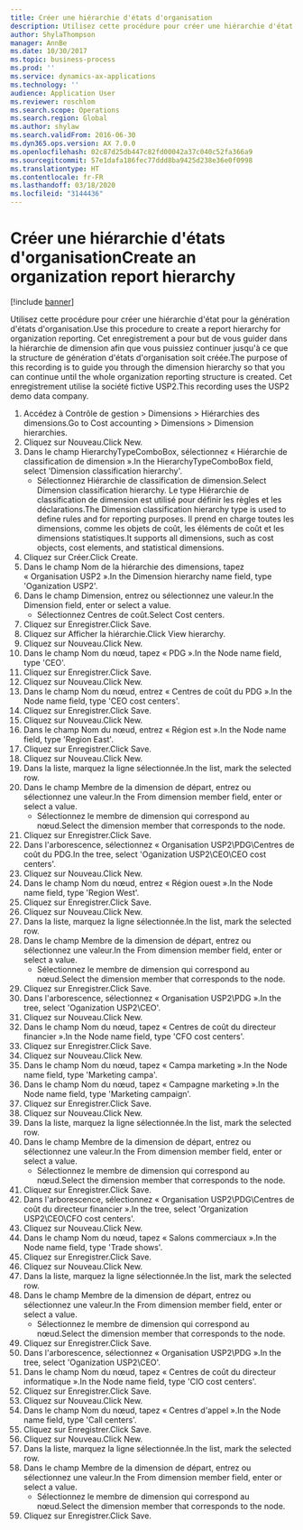 ```yaml
---
title: Créer une hiérarchie d'états d'organisation
description: Utilisez cette procédure pour créer une hiérarchie d'état pour la génération d'états d'organisation.
author: ShylaThompson
manager: AnnBe
ms.date: 10/30/2017
ms.topic: business-process
ms.prod: ''
ms.service: dynamics-ax-applications
ms.technology: ''
audience: Application User
ms.reviewer: roschlom
ms.search.scope: Operations
ms.search.region: Global
ms.author: shylaw
ms.search.validFrom: 2016-06-30
ms.dyn365.ops.version: AX 7.0.0
ms.openlocfilehash: 02c87d25db447c82fd00042a37c040c52fa366a9
ms.sourcegitcommit: 57e1dafa186fec77ddd8ba9425d238e36e0f0998
ms.translationtype: HT
ms.contentlocale: fr-FR
ms.lasthandoff: 03/18/2020
ms.locfileid: "3144436"
---
```

# <a name="create-an-organization-report-hierarchy"></a><span data-ttu-id="ab022-103">Créer une hiérarchie d'états d'organisation</span><span class="sxs-lookup"><span data-stu-id="ab022-103">Create an organization report hierarchy</span></span>

[!include [banner](../../includes/banner.md)]

<span data-ttu-id="ab022-104">Utilisez cette procédure pour créer une hiérarchie d'état pour la génération d'états d'organisation.</span><span class="sxs-lookup"><span data-stu-id="ab022-104">Use this procedure to create a report hierarchy for organization reporting.</span></span> <span data-ttu-id="ab022-105">Cet enregistrement a pour but de vous guider dans la hiérarchie de dimension afin que vous puissiez continuer jusqu'à ce que la structure de génération d'états d'organisation soit créée.</span><span class="sxs-lookup"><span data-stu-id="ab022-105">The purpose of this recording is to guide you through the dimension hierarchy so that you can continue until the whole organization reporting structure is created.</span></span> <span data-ttu-id="ab022-106">Cet enregistrement utilise la société fictive USP2.</span><span class="sxs-lookup"><span data-stu-id="ab022-106">This recording uses the USP2 demo data company.</span></span>

1. <span data-ttu-id="ab022-107">Accédez à Contrôle de gestion > Dimensions > Hiérarchies des dimensions.</span><span class="sxs-lookup"><span data-stu-id="ab022-107">Go to Cost accounting > Dimensions > Dimension hierarchies.</span></span>
2. <span data-ttu-id="ab022-108">Cliquez sur Nouveau.</span><span class="sxs-lookup"><span data-stu-id="ab022-108">Click New.</span></span>
3. <span data-ttu-id="ab022-109">Dans le champ HierarchyTypeComboBox, sélectionnez « Hiérarchie de classification de dimension ».</span><span class="sxs-lookup"><span data-stu-id="ab022-109">In the HierarchyTypeComboBox field, select 'Dimension classification hierarchy'.</span></span>
    * <span data-ttu-id="ab022-110">Sélectionnez Hiérarchie de classification de dimension.</span><span class="sxs-lookup"><span data-stu-id="ab022-110">Select Dimension classification hierarchy.</span></span> <span data-ttu-id="ab022-111">Le type Hiérarchie de classification de dimension est utilisé pour définir les règles et les déclarations.</span><span class="sxs-lookup"><span data-stu-id="ab022-111">The Dimension classification hierarchy type is used to define rules and for reporting purposes.</span></span> <span data-ttu-id="ab022-112">Il prend en charge toutes les dimensions, comme les objets de coût, les éléments de coût et les dimensions statistiques.</span><span class="sxs-lookup"><span data-stu-id="ab022-112">It supports all dimensions, such as cost objects, cost elements, and statistical dimensions.</span></span>  
4. <span data-ttu-id="ab022-113">Cliquez sur Créer.</span><span class="sxs-lookup"><span data-stu-id="ab022-113">Click Create.</span></span>
5. <span data-ttu-id="ab022-114">Dans le champ Nom de la hiérarchie des dimensions, tapez « Organisation USP2 ».</span><span class="sxs-lookup"><span data-stu-id="ab022-114">In the Dimension hierarchy name field, type 'Oganization USP2'.</span></span>
6. <span data-ttu-id="ab022-115">Dans le champ Dimension, entrez ou sélectionnez une valeur.</span><span class="sxs-lookup"><span data-stu-id="ab022-115">In the Dimension field, enter or select a value.</span></span>
    * <span data-ttu-id="ab022-116">Sélectionnez Centres de coût.</span><span class="sxs-lookup"><span data-stu-id="ab022-116">Select Cost centers.</span></span>  
7. <span data-ttu-id="ab022-117">Cliquez sur Enregistrer.</span><span class="sxs-lookup"><span data-stu-id="ab022-117">Click Save.</span></span>
8. <span data-ttu-id="ab022-118">Cliquez sur Afficher la hiérarchie.</span><span class="sxs-lookup"><span data-stu-id="ab022-118">Click View hierarchy.</span></span>
9. <span data-ttu-id="ab022-119">Cliquez sur Nouveau.</span><span class="sxs-lookup"><span data-stu-id="ab022-119">Click New.</span></span>
10. <span data-ttu-id="ab022-120">Dans le champ Nom du nœud, tapez « PDG ».</span><span class="sxs-lookup"><span data-stu-id="ab022-120">In the Node name field, type 'CEO'.</span></span>
11. <span data-ttu-id="ab022-121">Cliquez sur Enregistrer.</span><span class="sxs-lookup"><span data-stu-id="ab022-121">Click Save.</span></span>
12. <span data-ttu-id="ab022-122">Cliquez sur Nouveau.</span><span class="sxs-lookup"><span data-stu-id="ab022-122">Click New.</span></span>
13. <span data-ttu-id="ab022-123">Dans le champ Nom du nœud, entrez « Centres de coût du PDG ».</span><span class="sxs-lookup"><span data-stu-id="ab022-123">In the Node name field, type 'CEO cost centers'.</span></span>
14. <span data-ttu-id="ab022-124">Cliquez sur Enregistrer.</span><span class="sxs-lookup"><span data-stu-id="ab022-124">Click Save.</span></span>
15. <span data-ttu-id="ab022-125">Cliquez sur Nouveau.</span><span class="sxs-lookup"><span data-stu-id="ab022-125">Click New.</span></span>
16. <span data-ttu-id="ab022-126">Dans le champ Nom du nœud, entrez « Région est ».</span><span class="sxs-lookup"><span data-stu-id="ab022-126">In the Node name field, type 'Region East'.</span></span>
17. <span data-ttu-id="ab022-127">Cliquez sur Enregistrer.</span><span class="sxs-lookup"><span data-stu-id="ab022-127">Click Save.</span></span>
18. <span data-ttu-id="ab022-128">Cliquez sur Nouveau.</span><span class="sxs-lookup"><span data-stu-id="ab022-128">Click New.</span></span>
19. <span data-ttu-id="ab022-129">Dans la liste, marquez la ligne sélectionnée.</span><span class="sxs-lookup"><span data-stu-id="ab022-129">In the list, mark the selected row.</span></span>
20. <span data-ttu-id="ab022-130">Dans le champ Membre de la dimension de départ, entrez ou sélectionnez une valeur.</span><span class="sxs-lookup"><span data-stu-id="ab022-130">In the From dimension member field, enter or select a value.</span></span>
    * <span data-ttu-id="ab022-131">Sélectionnez le membre de dimension qui correspond au nœud.</span><span class="sxs-lookup"><span data-stu-id="ab022-131">Select the dimension member that corresponds to the node.</span></span>  
21. <span data-ttu-id="ab022-132">Cliquez sur Enregistrer.</span><span class="sxs-lookup"><span data-stu-id="ab022-132">Click Save.</span></span>
22. <span data-ttu-id="ab022-133">Dans l'arborescence, sélectionnez « Organisation USP2\PDG\Centres de coût du PDG.</span><span class="sxs-lookup"><span data-stu-id="ab022-133">In the tree, select 'Oganization USP2\CEO\CEO cost centers'.</span></span>
23. <span data-ttu-id="ab022-134">Cliquez sur Nouveau.</span><span class="sxs-lookup"><span data-stu-id="ab022-134">Click New.</span></span>
24. <span data-ttu-id="ab022-135">Dans le champ Nom du nœud, entrez « Région ouest ».</span><span class="sxs-lookup"><span data-stu-id="ab022-135">In the Node name field, type 'Region West'.</span></span>
25. <span data-ttu-id="ab022-136">Cliquez sur Enregistrer.</span><span class="sxs-lookup"><span data-stu-id="ab022-136">Click Save.</span></span>
26. <span data-ttu-id="ab022-137">Cliquez sur Nouveau.</span><span class="sxs-lookup"><span data-stu-id="ab022-137">Click New.</span></span>
27. <span data-ttu-id="ab022-138">Dans la liste, marquez la ligne sélectionnée.</span><span class="sxs-lookup"><span data-stu-id="ab022-138">In the list, mark the selected row.</span></span>
28. <span data-ttu-id="ab022-139">Dans le champ Membre de la dimension de départ, entrez ou sélectionnez une valeur.</span><span class="sxs-lookup"><span data-stu-id="ab022-139">In the From dimension member field, enter or select a value.</span></span>
    * <span data-ttu-id="ab022-140">Sélectionnez le membre de dimension qui correspond au nœud.</span><span class="sxs-lookup"><span data-stu-id="ab022-140">Select the dimension member that corresponds to the node.</span></span>  
29. <span data-ttu-id="ab022-141">Cliquez sur Enregistrer.</span><span class="sxs-lookup"><span data-stu-id="ab022-141">Click Save.</span></span>
30. <span data-ttu-id="ab022-142">Dans l'arborescence, sélectionnez « Organisation USP2\PDG ».</span><span class="sxs-lookup"><span data-stu-id="ab022-142">In the tree, select 'Oganization USP2\CEO'.</span></span>
31. <span data-ttu-id="ab022-143">Cliquez sur Nouveau.</span><span class="sxs-lookup"><span data-stu-id="ab022-143">Click New.</span></span>
32. <span data-ttu-id="ab022-144">Dans le champ Nom du nœud, tapez « Centres de coût du directeur financier ».</span><span class="sxs-lookup"><span data-stu-id="ab022-144">In the Node name field, type 'CFO cost centers'.</span></span>
33. <span data-ttu-id="ab022-145">Cliquez sur Enregistrer.</span><span class="sxs-lookup"><span data-stu-id="ab022-145">Click Save.</span></span>
34. <span data-ttu-id="ab022-146">Cliquez sur Nouveau.</span><span class="sxs-lookup"><span data-stu-id="ab022-146">Click New.</span></span>
35. <span data-ttu-id="ab022-147">Dans le champ Nom du nœud, tapez « Campa marketing ».</span><span class="sxs-lookup"><span data-stu-id="ab022-147">In the Node name field, type 'Marketing campa'.</span></span>
36. <span data-ttu-id="ab022-148">Dans le champ Nom du nœud, tapez « Campagne marketing ».</span><span class="sxs-lookup"><span data-stu-id="ab022-148">In the Node name field, type 'Marketing campaign'.</span></span>
37. <span data-ttu-id="ab022-149">Cliquez sur Enregistrer.</span><span class="sxs-lookup"><span data-stu-id="ab022-149">Click Save.</span></span>
38. <span data-ttu-id="ab022-150">Cliquez sur Nouveau.</span><span class="sxs-lookup"><span data-stu-id="ab022-150">Click New.</span></span>
39. <span data-ttu-id="ab022-151">Dans la liste, marquez la ligne sélectionnée.</span><span class="sxs-lookup"><span data-stu-id="ab022-151">In the list, mark the selected row.</span></span>
40. <span data-ttu-id="ab022-152">Dans le champ Membre de la dimension de départ, entrez ou sélectionnez une valeur.</span><span class="sxs-lookup"><span data-stu-id="ab022-152">In the From dimension member field, enter or select a value.</span></span>
    * <span data-ttu-id="ab022-153">Sélectionnez le membre de dimension qui correspond au nœud.</span><span class="sxs-lookup"><span data-stu-id="ab022-153">Select the dimension member that corresponds to the node.</span></span>  
41. <span data-ttu-id="ab022-154">Cliquez sur Enregistrer.</span><span class="sxs-lookup"><span data-stu-id="ab022-154">Click Save.</span></span>
42. <span data-ttu-id="ab022-155">Dans l'arborescence, sélectionnez « Organisation USP2\PDG\Centres de coût du directeur financier ».</span><span class="sxs-lookup"><span data-stu-id="ab022-155">In the tree, select 'Organization USP2\CEO\CFO cost centers'.</span></span>
43. <span data-ttu-id="ab022-156">Cliquez sur Nouveau.</span><span class="sxs-lookup"><span data-stu-id="ab022-156">Click New.</span></span>
44. <span data-ttu-id="ab022-157">Dans le champ Nom du nœud, tapez « Salons commerciaux ».</span><span class="sxs-lookup"><span data-stu-id="ab022-157">In the Node name field, type 'Trade shows'.</span></span>
45. <span data-ttu-id="ab022-158">Cliquez sur Enregistrer.</span><span class="sxs-lookup"><span data-stu-id="ab022-158">Click Save.</span></span>
46. <span data-ttu-id="ab022-159">Cliquez sur Nouveau.</span><span class="sxs-lookup"><span data-stu-id="ab022-159">Click New.</span></span>
47. <span data-ttu-id="ab022-160">Dans la liste, marquez la ligne sélectionnée.</span><span class="sxs-lookup"><span data-stu-id="ab022-160">In the list, mark the selected row.</span></span>
48. <span data-ttu-id="ab022-161">Dans le champ Membre de la dimension de départ, entrez ou sélectionnez une valeur.</span><span class="sxs-lookup"><span data-stu-id="ab022-161">In the From dimension member field, enter or select a value.</span></span>
    * <span data-ttu-id="ab022-162">Sélectionnez le membre de dimension qui correspond au nœud.</span><span class="sxs-lookup"><span data-stu-id="ab022-162">Select the dimension member that corresponds to the node.</span></span>  
49. <span data-ttu-id="ab022-163">Cliquez sur Enregistrer.</span><span class="sxs-lookup"><span data-stu-id="ab022-163">Click Save.</span></span>
50. <span data-ttu-id="ab022-164">Dans l'arborescence, sélectionnez « Organisation USP2\PDG ».</span><span class="sxs-lookup"><span data-stu-id="ab022-164">In the tree, select 'Oganization USP2\CEO'.</span></span>
51. <span data-ttu-id="ab022-165">Dans le champ Nom du nœud, tapez « Centres de coût du directeur informatique ».</span><span class="sxs-lookup"><span data-stu-id="ab022-165">In the Node name field, type 'CIO cost centers'.</span></span>
52. <span data-ttu-id="ab022-166">Cliquez sur Enregistrer.</span><span class="sxs-lookup"><span data-stu-id="ab022-166">Click Save.</span></span>
53. <span data-ttu-id="ab022-167">Cliquez sur Nouveau.</span><span class="sxs-lookup"><span data-stu-id="ab022-167">Click New.</span></span>
54. <span data-ttu-id="ab022-168">Dans le champ Nom du nœud, tapez « Centres d'appel ».</span><span class="sxs-lookup"><span data-stu-id="ab022-168">In the Node name field, type 'Call centers'.</span></span>
55. <span data-ttu-id="ab022-169">Cliquez sur Enregistrer.</span><span class="sxs-lookup"><span data-stu-id="ab022-169">Click Save.</span></span>
56. <span data-ttu-id="ab022-170">Cliquez sur Nouveau.</span><span class="sxs-lookup"><span data-stu-id="ab022-170">Click New.</span></span>
57. <span data-ttu-id="ab022-171">Dans la liste, marquez la ligne sélectionnée.</span><span class="sxs-lookup"><span data-stu-id="ab022-171">In the list, mark the selected row.</span></span>
58. <span data-ttu-id="ab022-172">Dans le champ Membre de la dimension de départ, entrez ou sélectionnez une valeur.</span><span class="sxs-lookup"><span data-stu-id="ab022-172">In the From dimension member field, enter or select a value.</span></span>
    * <span data-ttu-id="ab022-173">Sélectionnez le membre de dimension qui correspond au nœud.</span><span class="sxs-lookup"><span data-stu-id="ab022-173">Select the dimension member that corresponds to the node.</span></span>  
59. <span data-ttu-id="ab022-174">Cliquez sur Enregistrer.</span><span class="sxs-lookup"><span data-stu-id="ab022-174">Click Save.</span></span>

